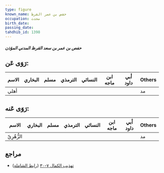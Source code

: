 ```yaml
---
type: figure
known_name: حفص بن عمر القرظ
occupation: محدث
birth_date:
passing_date:
tahdhib_id: 1398
---
```

##### حفص بن عمر بن سعد القرظ المدني المؤذن

## رَوَى عَن:
| الاسم | البخاري | مسلم | الترمذي | النسائي | ابن ماجه | أبي داود | Others |
| ----- | ------- | ---- | ------- | ------- | -------- | -------- | ------ |
| أهلي  |         |      |         |         |          |          | مد     |
## رَوَى عَنه:
| الاسم       | البخاري | مسلم | الترمذي | النسائي | ابن ماجه | أبي داود | Others |
| ----------- | ------- | ---- | ------- | ------- | -------- | -------- | ------ |
| الزُّهْرِيّ |         |      |         |         |          |          | مد     |
## مراجع
- [تهذيب الكمال ٧-٣٠](obsidian://open?vault=Tahdhib-al-Kamal&file=Figures/١٣٩٨-حفص%20بن%20عمر%20بن%20سعد%20القرظ%20المدني%20المؤذن) ([رابط الشاملة](https://shamela.ws/book/3722/3252))